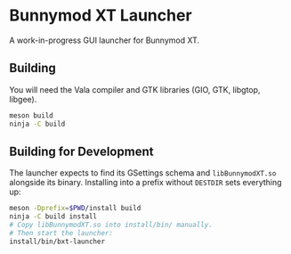 # Bunnymod XT Launcher

A work-in-progress GUI launcher for Bunnymod XT.

## Building

You will need the Vala compiler and GTK libraries (GIO, GTK, libgtop, libgee).

```sh
meson build
ninja -C build
```

## Building for Development

The launcher expects to find its GSettings schema and `libBunnymodXT.so` alongside its binary.
Installing into a prefix without `DESTDIR` sets everything up:

```sh
meson -Dprefix=$PWD/install build
ninja -C build install
# Copy libBunnymodXT.so into install/bin/ manually.
# Then start the launcher:
install/bin/bxt-launcher
```

